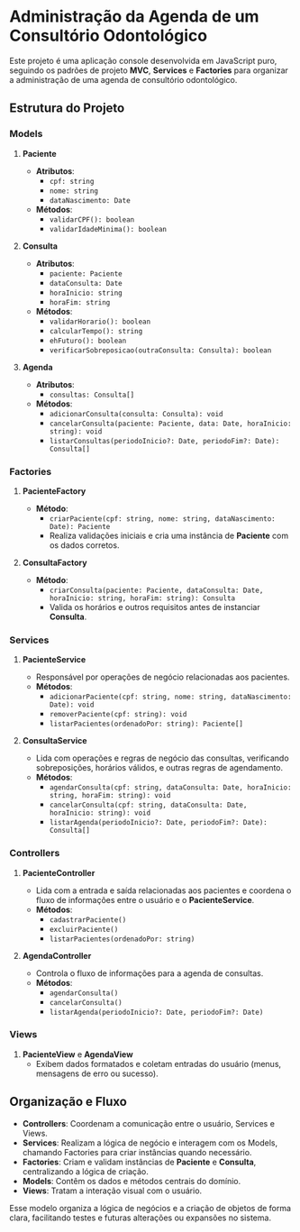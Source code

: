 # Administração da Agenda de um Consultório Odontológico

Este projeto é uma aplicação console desenvolvida em JavaScript puro, seguindo os padrões de projeto **MVC**, **Services** e **Factories** para organizar a administração de uma agenda de consultório odontológico.

## Estrutura do Projeto

### Models

1. **Paciente**

   - **Atributos**:
     - `cpf: string`
     - `nome: string`
     - `dataNascimento: Date`
   - **Métodos**:
     - `validarCPF(): boolean`
     - `validarIdadeMinima(): boolean`

2. **Consulta**

   - **Atributos**:
     - `paciente: Paciente`
     - `dataConsulta: Date`
     - `horaInicio: string`
     - `horaFim: string`
   - **Métodos**:
     - `validarHorario(): boolean`
     - `calcularTempo(): string`
     - `ehFuturo(): boolean`
     - `verificarSobreposicao(outraConsulta: Consulta): boolean`

3. **Agenda**
   - **Atributos**:
     - `consultas: Consulta[]`
   - **Métodos**:
     - `adicionarConsulta(consulta: Consulta): void`
     - `cancelarConsulta(paciente: Paciente, data: Date, horaInicio: string): void`
     - `listarConsultas(periodoInicio?: Date, periodoFim?: Date): Consulta[]`

### Factories

1. **PacienteFactory**

   - **Método**:
     - `criarPaciente(cpf: string, nome: string, dataNascimento: Date): Paciente`
     - Realiza validações iniciais e cria uma instância de **Paciente** com os dados corretos.

2. **ConsultaFactory**
   - **Método**:
     - `criarConsulta(paciente: Paciente, dataConsulta: Date, horaInicio: string, horaFim: string): Consulta`
     - Valida os horários e outros requisitos antes de instanciar **Consulta**.

### Services

1. **PacienteService**

   - Responsável por operações de negócio relacionadas aos pacientes.
   - **Métodos**:
     - `adicionarPaciente(cpf: string, nome: string, dataNascimento: Date): void`
     - `removerPaciente(cpf: string): void`
     - `listarPacientes(ordenadoPor: string): Paciente[]`

2. **ConsultaService**
   - Lida com operações e regras de negócio das consultas, verificando sobreposições, horários válidos, e outras regras de agendamento.
   - **Métodos**:
     - `agendarConsulta(cpf: string, dataConsulta: Date, horaInicio: string, horaFim: string): void`
     - `cancelarConsulta(cpf: string, dataConsulta: Date, horaInicio: string): void`
     - `listarAgenda(periodoInicio?: Date, periodoFim?: Date): Consulta[]`

### Controllers

1. **PacienteController**

   - Lida com a entrada e saída relacionadas aos pacientes e coordena o fluxo de informações entre o usuário e o **PacienteService**.
   - **Métodos**:
     - `cadastrarPaciente()`
     - `excluirPaciente()`
     - `listarPacientes(ordenadoPor: string)`

2. **AgendaController**
   - Controla o fluxo de informações para a agenda de consultas.
   - **Métodos**:
     - `agendarConsulta()`
     - `cancelarConsulta()`
     - `listarAgenda(periodoInicio?: Date, periodoFim?: Date)`

### Views

1. **PacienteView** e **AgendaView**
   - Exibem dados formatados e coletam entradas do usuário (menus, mensagens de erro ou sucesso).

## Organização e Fluxo

- **Controllers**: Coordenam a comunicação entre o usuário, Services e Views.
- **Services**: Realizam a lógica de negócio e interagem com os Models, chamando Factories para criar instâncias quando necessário.
- **Factories**: Criam e validam instâncias de **Paciente** e **Consulta**, centralizando a lógica de criação.
- **Models**: Contêm os dados e métodos centrais do domínio.
- **Views**: Tratam a interação visual com o usuário.

Esse modelo organiza a lógica de negócios e a criação de objetos de forma clara, facilitando testes e futuras alterações ou expansões no sistema.
